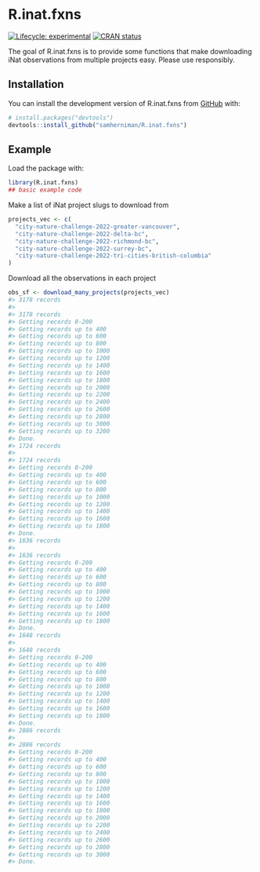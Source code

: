 
<!-- README.md is generated from README.Rmd. Please edit that file -->

# R.inat.fxns

<!-- badges: start -->

[![Lifecycle:
experimental](https://img.shields.io/badge/lifecycle-experimental-orange.svg)](https://lifecycle.r-lib.org/articles/stages.html#experimental)
[![CRAN
status](https://www.r-pkg.org/badges/version/R.inat.fxns)](https://CRAN.R-project.org/package=R.inat.fxns)
<!-- badges: end -->

The goal of R.inat.fxns is to provide some functions that make
downloading iNat observations from multiple projects easy. Please use
responsibly.

## Installation

You can install the development version of R.inat.fxns from
[GitHub](https://github.com/) with:

``` r
# install.packages("devtools")
devtools::install_github("samherniman/R.inat.fxns")
```

## Example

Load the package with:

``` r
library(R.inat.fxns)
## basic example code
```

Make a list of iNat project slugs to download from

``` r
projects_vec <- c(
  "city-nature-challenge-2022-greater-vancouver", 
  "city-nature-challenge-2022-delta-bc",
  "city-nature-challenge-2022-richmond-bc",
  "city-nature-challenge-2022-surrey-bc",
  "city-nature-challenge-2022-tri-cities-british-columbia"
)
```

Download all the observations in each project

``` r
obs_sf <- download_many_projects(projects_vec)
#> 3178 records
#> 
#> 3178 records
#> Getting records 0-200
#> Getting records up to 400
#> Getting records up to 600
#> Getting records up to 800
#> Getting records up to 1000
#> Getting records up to 1200
#> Getting records up to 1400
#> Getting records up to 1600
#> Getting records up to 1800
#> Getting records up to 2000
#> Getting records up to 2200
#> Getting records up to 2400
#> Getting records up to 2600
#> Getting records up to 2800
#> Getting records up to 3000
#> Getting records up to 3200
#> Done.
#> 1724 records
#> 
#> 1724 records
#> Getting records 0-200
#> Getting records up to 400
#> Getting records up to 600
#> Getting records up to 800
#> Getting records up to 1000
#> Getting records up to 1200
#> Getting records up to 1400
#> Getting records up to 1600
#> Getting records up to 1800
#> Done.
#> 1636 records
#> 
#> 1636 records
#> Getting records 0-200
#> Getting records up to 400
#> Getting records up to 600
#> Getting records up to 800
#> Getting records up to 1000
#> Getting records up to 1200
#> Getting records up to 1400
#> Getting records up to 1600
#> Getting records up to 1800
#> Done.
#> 1648 records
#> 
#> 1648 records
#> Getting records 0-200
#> Getting records up to 400
#> Getting records up to 600
#> Getting records up to 800
#> Getting records up to 1000
#> Getting records up to 1200
#> Getting records up to 1400
#> Getting records up to 1600
#> Getting records up to 1800
#> Done.
#> 2886 records
#> 
#> 2886 records
#> Getting records 0-200
#> Getting records up to 400
#> Getting records up to 600
#> Getting records up to 800
#> Getting records up to 1000
#> Getting records up to 1200
#> Getting records up to 1400
#> Getting records up to 1600
#> Getting records up to 1800
#> Getting records up to 2000
#> Getting records up to 2200
#> Getting records up to 2400
#> Getting records up to 2600
#> Getting records up to 2800
#> Getting records up to 3000
#> Done.
```
